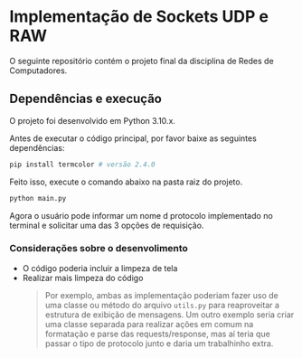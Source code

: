 # Implementação de Sockets UDP e RAW

O seguinte repositório contém o projeto final da disciplina de Redes de Computadores.

## Dependências e execução

O projeto foi desenvolvido em Python 3.10.x.

Antes de executar o código principal, por favor baixe as seguintes dependências:

```bash
pip install termcolor # versão 2.4.0
```

Feito isso, execute o comando abaixo na pasta raiz do projeto.

```bash
python main.py
```

Agora o usuário pode informar um nome d protocolo implementado no terminal e solicitar uma das 3 opções de requisição.

### Considerações sobre o desenvolimento

- O código poderia incluir a limpeza de tela
- Realizar mais limpeza do código
  > Por exemplo, ambas as implementação poderiam fazer uso de uma classe ou método do arquivo `utils.py` para reaproveitar a estrutura de exibição de mensagens.
  > Um outro exemplo seria criar uma classe separada para realizar ações em comum na formatação e parse das requests/response, mas aí teria que passar o tipo de protocolo junto e daria um trabalhinho extra.
